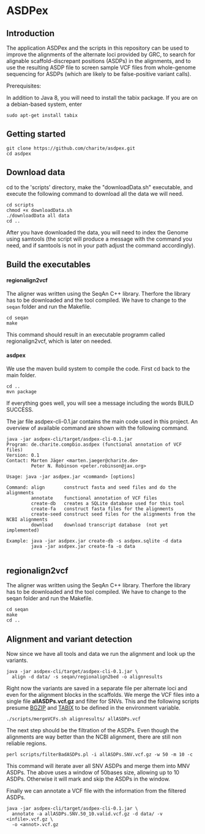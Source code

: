 # ASDPex

## Introduction

The application ASDPex and the scripts in this repository can be used to improve the alignments of the alternate loci provided by GRC, to search for alignable scaffold-discrepant positions (ASDPs) in the alignments, and to use the resulting ASDP file to screen sample VCF files from whole-genome sequencing for ASDPs (which are likely to be false-positive variant calls).

Prerequisites:

In addition to Java 8, you will need to install the tabix package. If you are on a debian-based system, enter

```
sudo apt-get install tabix
```

## Getting started

```
git clone https://github.com/charite/asdpex.git
cd asdpex
```


## Download data
cd to the 'scripts' directory, make the "downloadData.sh" executable, and execute the following command to download all the data we will need.

```
cd scripts
chmod +x downloadData.sh
./downloadData all data
cd ..
```
After you have downloaded the data, you will need to index the Genome using samtools (the script will produce a message with the command you need, and if samtools is not in your path adjust the command accordingly).

## Build the executables

#### regionalign2vcf
The aligner was written using the SeqAn C++ library. Therfore the library has to be downloaded and the tool compiled. We have to change to the `seqan` folder and run the Makefile.
```
cd seqan
make
```
This command should result in an executable programm called regionalign2vcf, which is later on needed.

#### asdpex
We use the maven build system to compile the code. First cd back to the main folder.
```
cd ..
mvn package
```
If everything goes well, you will see a message including the words BUILD SUCCESS.

The jar file asdpex-cli-0.1.jar contains the main code used in this project. An overview of available command are shown with the following command.
```
java -jar asdpex-cli/target/asdpex-cli-0.1.jar
Program: de.charite.compbio.asdpex (functional annotation of VCF files)
Version: 0.1
Contact: Marten Jäger <marten.jaeger@charite.de>
         Peter N. Robinson <peter.robinson@jax.org>

Usage: java -jar asdpex.jar <command> [options]

Command: align       construct fasta and seed files and do the alignments
         annotate    functional annotation of VCF files
         create-db   creates a SQLite database used for this tool
         create-fa   construct fasta files for the alignments
         create-seed construct seed files for the alignments from the NCBI alignments
         download    download transcript database  (not yet implemented)

Example: java -jar asdpex.jar create-db -s asdpex.sqlite -d data
         java -jar asdpex.jar create-fa -o data


```

## regionalign2vcf
The aligner was written using the SeqAn C++ library. Therfore the library has to be downloaded and the tool compiled. We have to change to the seqan folder and run the Makefile.
```
cd seqan
make
cd ..
```

## Alignment and variant detection
Now since we have all tools and data we run the alignment and look up the variants.
```
java -jar asdpex-cli/target/asdpex-cli-0.1.jar \
  align -d data/ -s seqan/regionalign2bed -o alignresults
```

Right now the variants are saved in a separate file per alternate loci and even for the alignment blocks in the scaffolds. We merge the VCF files into a single file __allASDPs.vcf.gz__ and filter for SNVs. This and the following scripts
presume [BGZIP](https://github.com/samtools/htslib "htslib repository") and [TABIX](https://github.com/samtools/htslib "htslib repository") to be defined in the environment variable.
```
./scripts/mergeVCFs.sh alignresults/ allASDPs.vcf
```

The next step should be the filtration of the ASDPs. Even though the alignments are way better than the NCBI alignment, there are still non reliable regions.
```
perl scripts/filterBadASDPs.pl -i allASDPs.SNV.vcf.gz -w 50 -m 10 -c
```
This command will iterate aver all SNV ASDPs and merge them into MNV ASDPs. The above uses a window of 50bases size, allowing up to 10 ASDPs. Otherwise it will mark and skip the ASDPs in the window.

Finally we can annotate a VCF file with the information from the filtered ASDPs.
```
java -jar asdpex-cli/target/asdpex-cli-0.1.jar \
  annotate -a allASDPs.SNV.50_10.valid.vcf.gz -d data/ -v <infile>.vcf.gz \
  -o <annot>.vcf.gz
```
